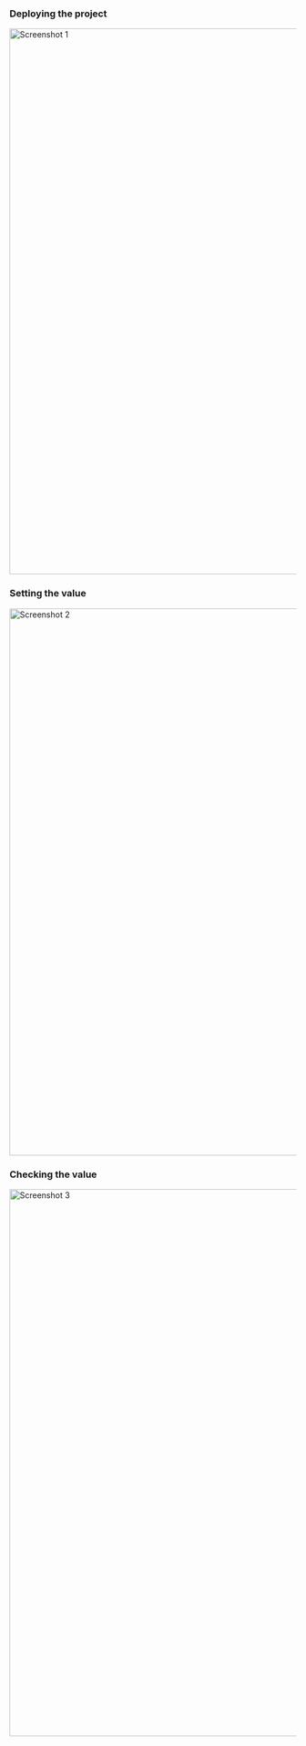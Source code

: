 <h3>Deploying the project</h3>
<img width="958" alt="Screenshot 1" src="https://github.com/karankk10/lab2/assets/108117738/be692d1c-fecd-465c-a53d-63ddaea703a5">
<h3>Setting the value</h3>
<img width="960" alt="Screenshot 2" src="https://github.com/karankk10/lab2/assets/108117738/3296f55d-7b29-401a-9ed4-b41f9570bf7b">
<h3>Checking the value</h3>
<img width="960" alt="Screenshot 3" src="https://github.com/karankk10/lab2/assets/108117738/158cfebf-782d-4bc1-8853-ab2ad5c00b45">

